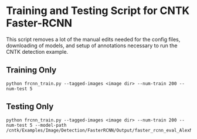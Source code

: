 # Training and Testing Script for CNTK Faster-RCNN

This script removes a lot of the manual edits needed for the config files, downloading of models, and setup of annotations necessary to run the CNTK detection example.

## Training Only
```
python frcnn_train.py --tagged-images <image dir> --num-train 200 --num-test 5
```

## Testing Only
```
python frcnn_train.py --tagged-images <image dir> --num-train 200 --num-test 5 --model-path /cntk/Examples/Image/Detection/FasterRCNN/Output/faster_rcnn_eval_AlexNet_e2e.model
```